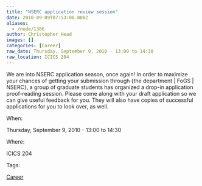 ```yaml
---
title: "NSERC application review session"
date: 2010-09-09T07:53:00.000Z
aliases:
  - /node/1386
author: Christopher Head
images: []
categories: [Career]
raw_date: Thursday, September 9, 2010 - 13:00 to 14:30
raw_location: ICICS 204
---
```


We are into NSERC application season, once again! In order to maximize your chances of getting your submission through {the
department | FoGS | NSERC}, a group of graduate students has organized a drop-in application proof-reading session. Please come along with your draft application so we can give useful feedback for you. They will also have copies of successful applications for you to look over, as well.

When: 

Thursday, September 9, 2010 - 13:00 to 14:30

Where: 

ICICS 204

Tags: 

[Career](/career)
